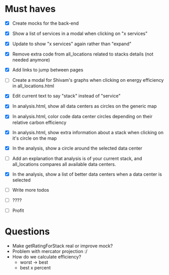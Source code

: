 
# Must haves

- [x] Create mocks for the back-end
- [x] Show a list of services in a modal when clicking on "x services"
- [x] Update to show "x services" again rather than "expand"
- [x] Remove extra code from all_locations related to stacks details (not needed anymore)
- [x] Add links to jump between pages
- [ ] Create a modal for Shivam's graphs when clicking on energy efficiency in all_locations.html

- [x] Edit current text to say "stack" instead of "service"
- [x] In analysis.html, show all data centers as circles on the generic map
- [x] In analysis.html, color code data center circles depending on their relative carbon efficiency
- [x] In analysis.html, show extra information about a stack when clicking on it's circle on the map
- [x] In the analysis, show a circle around the selected data center
- [ ] Add an explanation that analysis is of your current stack, and all_locations compares all available data centers.
- [x] In the analysis, show a list of better data centers when a data center is selected
- [ ] Write more todos
- [ ] ????
- [ ] Profit

# Questions

- Make getRatingForStack real or improve mock?
- Problem with mercator projection :/
- How do we calculate efficiency?
  - worst -> best
  - best x percent
